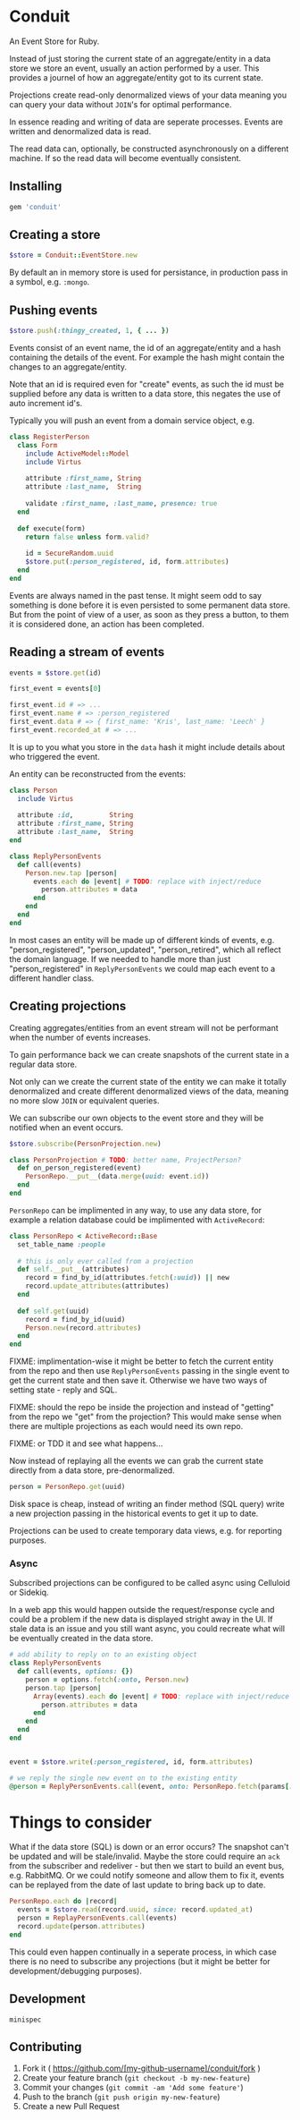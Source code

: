 # Conduit

An Event Store for Ruby.

Instead of just storing the current state of an aggregate/entity in a data store we store an event, usually an action performed by a user. This provides a journel of how an aggregate/entity got to its current state.

Projections create read-only denormalized views of your data meaning you can query your data without `JOIN`'s for optimal performance.

In essence reading and writing of data are seperate processes. Events are written and denormalized data is read. 

The read data can, optionally, be constructed asynchronously on a different machine. If so the read data will become eventually consistent.

## Installing

```ruby
gem 'conduit'
```

## Creating a store

```ruby
$store = Conduit::EventStore.new
```

By default an in memory store is used for persistance, in production pass in a symbol, e.g. `:mongo`.

## Pushing events

```ruby
$store.push(:thingy_created, 1, { ... })
```

Events consist of an event name, the id of an aggregate/entity and a hash containing the details of the event. For example the hash might contain the changes to an aggregate/entity.

Note that an id is required even for "create" events, as such the id must be supplied before any data is written to a data store, this negates the use of auto increment id's.

Typically you will push an event from a domain service object, e.g.

```ruby
class RegisterPerson  
  class Form
    include ActiveModel::Model
    include Virtus
    
    attribute :first_name, String
    attribute :last_name,  String
    
    validate :first_name, :last_name, presence: true
  end
  
  def execute(form)
    return false unless form.valid?
        
    id = SecureRandom.uuid    
    $store.put(:person_registered, id, form.attributes)
  end  
end
```

Events are always named in the past tense. It might seem odd to say something is done before it is even persisted to some permanent data store. But from the point of view of a user, as soon as they press a button, to them it is considered done, an action has been completed.

## Reading a stream of events

```ruby
events = $store.get(id)

first_event = events[0]

first_event.id # => ...
first_event.name # => :person_registered
first_event.data # => { first_name: 'Kris', last_name: 'Leech' }
first_event.recorded_at # => ...
```

It is up to you what you store in the `data` hash it might include details about who triggered the event.

An entity can be reconstructed from the events:

```ruby
class Person
  include Virtus
  
  attribute :id,         String
  attribute :first_name, String
  attribute :last_name,  String
end

class ReplyPersonEvents
  def call(events)
    Person.new.tap |person|
      events.each do |event| # TODO: replace with inject/reduce
        person.attributes = data        
      end  
    end
  end  
end
```

In most cases an entity will be made up of different kinds of events, e.g. "person_registered", "person_updated", "person_retired", which all reflect the domain language. If we needed to handle more than just "person_registered" in `ReplyPersonEvents` we could map each event to a different handler class.

## Creating projections

Creating aggregates/entities from an event stream will not be performant when the number of events increases.

To gain performance back we can create snapshots of the current state in a regular data store.

Not only can we create the current state of the entity we can make it totally denormalized and create different denormalized views of the data, meaning no more slow `JOIN` or equivalent queries.

We can subscribe our own objects to the event store and they will be notified when an event occurs.

```ruby
$store.subscribe(PersonProjection.new)

class PersonProjection # TODO: better name, ProjectPerson?
  def on_person_registered(event)
    PersonRepo.__put__(data.merge(uuid: event.id))
  end
end
```

`PersonRepo` can be implimented in any way, to use any data store, for example a relation database could be implimented with `ActiveRecord`:

```ruby
class PersonRepo < ActiveRecord::Base  
  set_table_name :people
  
  # this is only ever called from a projection
  def self.__put__(attributes)
    record = find_by_id(attributes.fetch(:uuid)) || new
    record.update_attributes(attributes)
  end
  
  def self.get(uuid)
    record = find_by_id(uuid)
    Person.new(record.attributes)
  end
end
```

FIXME: implimentation-wise it might be better to fetch the current entity from the repo and then use `ReplyPersonEvents` passing in the single event to get the current state and then save it. Otherwise we have two ways of setting state - reply and SQL.

FIXME: should the repo be inside the projection and instead of "getting" from the repo we "get" from the projection? This would make sense when there are multiple projections as each would need its own repo.

FIXME: or TDD it and see what happens...

Now instead of replaying all the events we can grab the current state directly from a data store, pre-denormalized. 

```ruby
person = PersonRepo.get(uuid)
```

Disk space is cheap, instead of writing an finder method (SQL query) write a new projection passing in the historical events to get it up to date.

Projections can be used to create temporary data views, e.g. for reporting purposes.

### Async 

Subscribed projections can be configured to be called async using Celluloid or Sidekiq.

In a web app this would happen outside the request/response cycle and could be a problem if the new data is displayed stright away in the UI. If stale data is an issue and you still want async, you could recreate what will be eventually created in the data store.

```ruby
# add ability to reply on to an existing object
class ReplyPersonEvents
  def call(events, options: {})
    person = options.fetch(:onto, Person.new)
    person.tap |person|
      Array(events).each do |event| # TODO: replace with inject/reduce
        person.attributes = data        
      end  
    end
  end  
end


event = $store.write(:person_registered, id, form.attributes)

# we reply the single new event on to the existing entity
@person = ReplyPersonEvents.call(event, onto: PersonRepo.fetch(params[:id])
```

# Things to consider

What if the data store (SQL) is down or an error occurs? The snapshot can't be updated and will be stale/invalid. Maybe the store could require an `ack` from the subscriber and redeliver - but then we start to build an event bus, e.g. RabbitMQ. Or we could notify someone and allow them to fix it, events can be replayed from the date of last update to bring back up to date.

```ruby
PersonRepo.each do |record|
  events = $store.read(record.uuid, since: record.updated_at)
  person = ReplayPersonEvents.call(events)
  record.update(person.attributes)
end
```

This could even happen continually in a seperate process, in which case there is no need to subscribe any projections (but it might be better for development/debugging purposes).

## Development

```
minispec
```

## Contributing

1. Fork it ( https://github.com/[my-github-username]/conduit/fork )
2. Create your feature branch (`git checkout -b my-new-feature`)
3. Commit your changes (`git commit -am 'Add some feature'`)
4. Push to the branch (`git push origin my-new-feature`)
5. Create a new Pull Request
